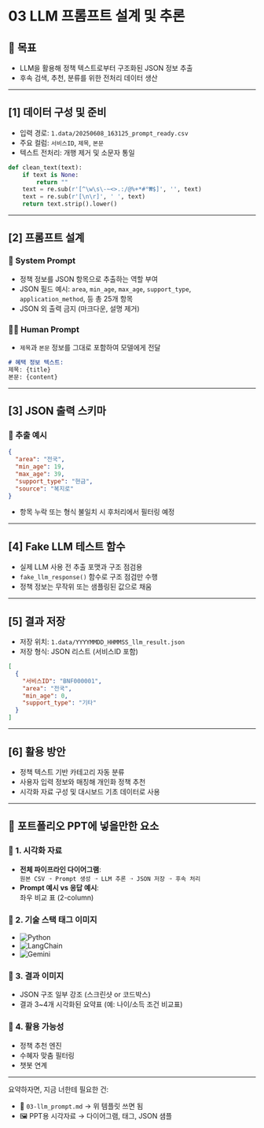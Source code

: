 # 03 LLM 프롬프트 설계 및 추론

## 📌 목표

* LLM을 활용해 정책 텍스트로부터 구조화된 JSON 정보 추출
* 후속 검색, 추천, 분류를 위한 전처리 데이터 생산

---

## \[1] 데이터 구성 및 준비

* 입력 경로: `1.data/20250608_163125_prompt_ready.csv`
* 주요 컬럼: `서비스ID`, `제목`, `본문`
* 텍스트 전처리: 개행 제거 및 소문자 통일

```python
def clean_text(text):
    if text is None:
        return ""
    text = re.sub(r'[^\w\s\-~<>.:/@%+*#°₩$]', '', text)
    text = re.sub(r'[\n\r]', ' ', text)
    return text.strip().lower()
```

---

## \[2] 프롬프트 설계

### 🧠 System Prompt

* 정책 정보를 JSON 항목으로 추출하는 역할 부여
* JSON 필드 예시: `area`, `min_age`, `max_age`, `support_type`, `application_method`, 등 총 25개 항목
* JSON 외 출력 금지 (마크다운, 설명 제거)

### 🙋‍♀️ Human Prompt

* `제목`과 `본문` 정보를 그대로 포함하여 모델에게 전달

```md
# 혜택 정보 텍스트:
제목: {title}
본문: {content}
```

---

## \[3] JSON 출력 스키마

### 🎯 추출 예시

```json
{
  "area": "전국",
  "min_age": 19,
  "max_age": 39,
  "support_type": "현금",
  "source": "복지로"
}
```

* 항목 누락 또는 형식 불일치 시 후처리에서 필터링 예정

---

## \[4] Fake LLM 테스트 함수

* 실제 LLM 사용 전 추출 포맷과 구조 점검용
* `fake_llm_response()` 함수로 구조 점검만 수행
* 정책 정보는 무작위 또는 샘플링된 값으로 채움

---

## \[5] 결과 저장

* 저장 위치: `1.data/YYYYMMDD_HHMMSS_llm_result.json`
* 저장 형식: JSON 리스트 (서비스ID 포함)

```json
[
  {
    "서비스ID": "BNF000001",
    "area": "전국",
    "min_age": 0,
    "support_type": "기타"
  }
]
```

---

## \[6] 활용 방안

* 정책 텍스트 기반 카테고리 자동 분류
* 사용자 입력 정보와 매칭해 개인화 정책 추천
* 시각화 자료 구성 및 대시보드 기초 데이터로 사용




---

## 🧾 포트폴리오 PPT에 넣을만한 요소

### 🔹 1. 시각화 자료
- **전체 파이프라인 다이어그램**:  
  `원본 CSV ➝ Prompt 생성 ➝ LLM 추론 ➝ JSON 저장 ➝ 후속 처리`
- **Prompt 예시 vs 응답 예시**:  
  좌우 비교 표 (2-column)

### 🔹 2. 기술 스택 태그 이미지
- ![Python](https://img.shields.io/badge/-Python-3776AB?logo=python&logoColor=white)
- ![LangChain](https://img.shields.io/badge/-LangChain-00BFFF)
- ![Gemini](https://img.shields.io/badge/-Gemini%20LLM-black)

### 🔹 3. 결과 이미지
- JSON 구조 일부 강조 (스크린샷 or 코드박스)
- 결과 3~4개 시각화된 요약표 (예: 나이/소득 조건 비교표)

### 🔹 4. 활용 가능성
- 정책 추천 엔진
- 수혜자 맞춤 필터링
- 챗봇 연계

---

요약하자면, 지금 너한테 필요한 건:
- 📁 `03-llm_prompt.md` → 위 템플릿 쓰면 됨  
- 🖼️ PPT용 시각자료 → 다이어그램, 태그, JSON 샘플


